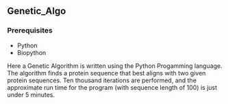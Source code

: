 ## Genetic_Algo

### Prerequisites

* Python
* Biopython

Here a Genetic Algorithm is written using the Python Progamming language.
The algorithm finds a protein sequence that best aligns with two given protein sequences.
Ten thousand iterations are performed, and the approximate run time for the program (with sequence length of 100) is just under 5 minutes.

